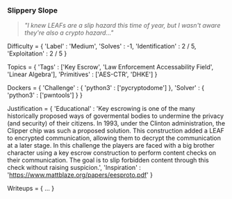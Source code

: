 ### Slippery Slope

> _"I knew LEAFs are a slip hazard this time of year, but I wasn't aware they're also a crypto hazard..."_

Difficulty = {
    'Label'          : 'Medium',
    'Solves'         : -1,
    'Identification' : 2 / 5,
    'Exploitation'   : 2 / 5
}

Topics = {
    'Tags'       : ['Key Escrow', 'Law Enforcement Accessability Field', 'Linear Algebra'],
    'Primitives' : ['AES-CTR', 'DHKE']
}

Dockers = {
    'Challenge' : {
        'python3' : ['pycryptodome']
    },
    'Solver'    : {
        'python3' : ['pwntools']
    }
}

Justification = {
    'Educational' : 'Key escrowing is one of the many historically proposed ways of govermental bodies to undermine the privacy (and security) of their citizens. In 1993, under the Clinton administration, the Clipper chip was such a proposed solution. This construction added a LEAF to encrypted communication, allowing them to decrypt the communication at a later stage. In this challenge the players are faced with a big brother character using a key escrow construction to perform content checks on their communication. The goal is to slip forbidden content through this check without raising suspicion.',
    'Inspiration' : 'https://www.mattblaze.org/papers/eesproto.pdf'
}

Writeups = {
    ...
}

